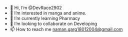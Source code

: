 - 👋 Hi, I’m @DevRace2902
- 👀 I’m interested in manga and anime.
- 🌱 I’m currently learning Pharmacy
- 💞️ I’m looking to collaborate on Developing
- 📫 How to reach me naman.garg18012004@gmail.com

<!---
DevRace2902/DevRace2902 is a ✨ special ✨ repository because its `README.md` (this file) appears on your GitHub profile.
You can click the Preview link to take a look at your changes.
--->
